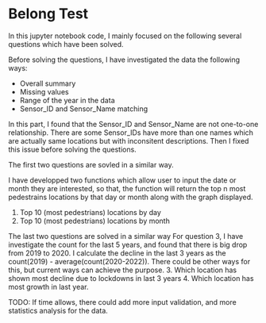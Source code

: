 # Belong Test

In this jupyter notebook code, I mainly focused on the following several questions which have been solved.

Before solving the questions, I have investigated the data the following ways:
- Overall summary
- Missing values
- Range of the year in the data
- Sensor_ID and Sensor_Name matching

In this part, I found that the Sensor_ID and Sensor_Name are not one-to-one relationship. There are some Sensor_IDs have more than one names which are actually same locations but with inconsitent descriptions. Then I fixed this issue before solving the questions.

The first two questions are sovled in a similar way.

I have developped two functions which allow user to input the date or month they are interested, so that, the function will return the top n most pedestrains locations by that day or month along with the graph displayed.

1. Top 10 (most pedestrians) locations by day
2. Top 10 (most pedestrians) locations by month


The last two questions are solved in a similar way
For question 3, I have investigate the count for the last 5 years, and found that there is big drop from 2019 to 2020. I calculate the decline in the last 3 years as the count(2019) - average(count(2020-2022)). There could be other ways for this, but current ways can achieve the purpose. 
3. Which location has shown most decline due to lockdowns in last 3 years
4. Which location has most growth in last year.

TODO:
If time allows, there could add more input validation, and more statistics analysis for the data. 